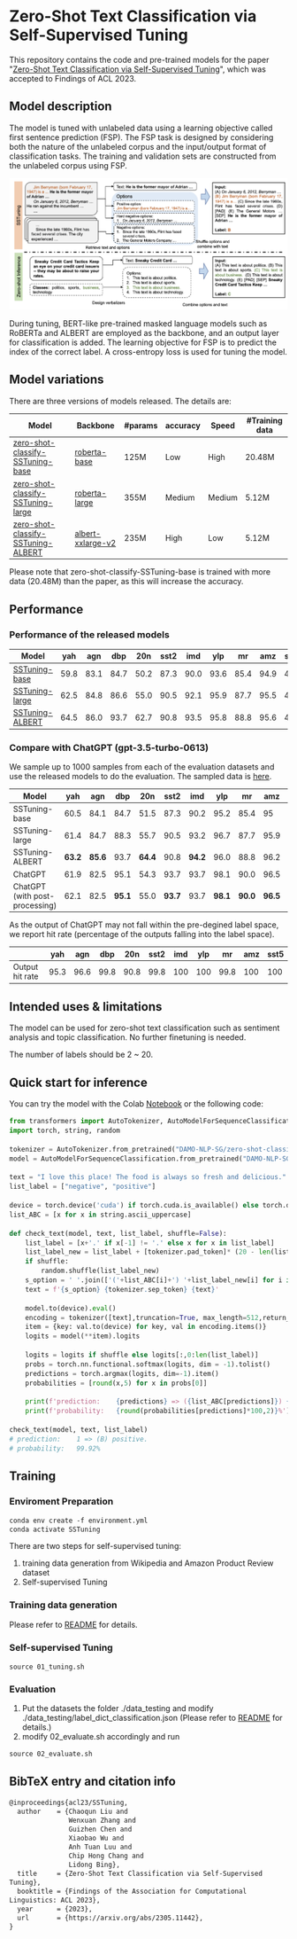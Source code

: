 # Zero-Shot Text Classification via Self-Supervised Tuning
This repository contains the code and pre-trained models for the paper "[Zero-Shot Text Classification via Self-Supervised Tuning](https://arxiv.org/abs/2305.11442)", which was accepted to Findings of ACL 2023.

## Model description
The model is tuned with unlabeled data using a learning objective called first sentence prediction (FSP). 
The FSP task is designed by considering both the nature of the unlabeled corpus and the input/output format of classification tasks. 
The training and validation sets are constructed from the unlabeled corpus using FSP. 

![](./figures/SSTuning.png)

During tuning, BERT-like pre-trained masked language models such as RoBERTa and ALBERT are employed as the backbone, and an output layer for classification is added. 
The learning objective for FSP is to predict the index of the correct label. 
A cross-entropy loss is used for tuning the model.

## Model variations
There are three versions of models released. The details are: 

| Model | Backbone | #params | accuracy | Speed | #Training data
|------------|-----------|----------|-------|-------|----|
|   [zero-shot-classify-SSTuning-base](https://huggingface.co/DAMO-NLP-SG/zero-shot-classify-SSTuning-base)    |  [roberta-base](https://huggingface.co/roberta-base)      |  125M    |  Low    |  High    | 20.48M |  
|   [zero-shot-classify-SSTuning-large](https://huggingface.co/DAMO-NLP-SG/zero-shot-classify-SSTuning-large)    |    [roberta-large](https://huggingface.co/roberta-large)      | 355M     |   Medium   | Medium | 5.12M |
|   [zero-shot-classify-SSTuning-ALBERT](https://huggingface.co/DAMO-NLP-SG/zero-shot-classify-SSTuning-ALBERT)   |  [albert-xxlarge-v2](https://huggingface.co/albert-xxlarge-v2)      |  235M   |    High  | Low| 5.12M |

Please note that zero-shot-classify-SSTuning-base is trained with more data (20.48M) than the paper, as this will increase the accuracy.

## Performance
<!-- ### Main results in the paper

![](./figures/main_results.png) -->

### Performance of the released models

| Model                              | yah | agn | dbp | 20n | sst2  | imd  | ylp  | mr | amz | sst5  | Avg |
| ---------------------------------- | ------------ | ------- | --------------- | ------------------ | ---- | ---- | ---- | ------ | ------ | ---- | ------- |
| [SSTuning-base](https://huggingface.co/DAMO-NLP-SG/zero-shot-classify-SSTuning-base)   | 59.8         | 83.1    | 84.7            | 50.2               | 87.3 | 90.0 | 93.6 | 85.4   | 94.9   | 42.7 | 77.2    |
| [SSTuning-large](https://huggingface.co/DAMO-NLP-SG/zero-shot-classify-SSTuning-large)  | 62.5         | 84.8    | 86.6            | 55.0               | 90.5 | 92.1 | 95.9 | 87.7   | 95.5   | 48.6 | 79.9    |
| [SSTuning-ALBERT](https://huggingface.co/DAMO-NLP-SG/zero-shot-classify-SSTuning-ALBERT) | 64.5         | 86.0    | 93.7            | 62.7               | 90.8 | 93.5 | 95.8 | 88.8   | 95.6   | 44.3 | 81.6    |

### Compare with ChatGPT (gpt-3.5-turbo-0613)

We sample up to 1000 samples from each of the evaluation datasets and use the released models to do the evaluation. The sampled data is [here](https://huggingface.co/datasets/DAMO-NLP-SG/SSTuning-datasets/tree/main).

| Model                              | yah | agn | dbp | 20n | sst2  | imd  | ylp  | mr | amz | sst5  | Avg |
| ---------------------------------- | --- | ----| --- | ----| ---- | --- | -- | ---| ------ | ----- | ------ |
| SSTuning-base   | 60.5         | 84.1    | 84.7            | 51.5               | 87.3 | 90.2  | 95.2  | 85.4  | 95     | 43.4  | 77.7    |
| SSTuning-large  | 61.4         | 84.7    | 88.3            | 55.7               | 90.5  | 93.2  | 96.7  | 87.7   | 95.9   | **48.9**  | 80.3    |
| SSTuning-ALBERT | **63.2**     | **85.6** | 93.7           | **64.4**          | 90.8  | **94.2**  | 96.0  | 88.8   | 96.2   | 44.0  | **81.7**    |
| ChatGPT                            | 61.9         | 82.5    | 95.1            | 54.3               | 93.7  | 93.7  | 98.1  | 90.0   | 96.5   | 47.5  | 81.3    |
| ChatGPT (with post-processing)     | 62.1         | 82.5    | **95.1**        | 55.0               | **93.7**  | 93.7  | **98.1**  | **90.0**   | **96.5**  | 47.5  | 81.4    |

As the output of ChatGPT may not fall within the pre-degined label space, we report hit rate (percentage of the outputs falling into the label space).

|                             | yah | agn | dbp | 20n | sst2  | imd  | ylp  | mr | amz | sst5  | 
| ----------------------------| --- | ----| --- | ----| ---- | --- | -- | ---| ------ | ----- | 
| Output hit rate   | 95.3    | 96.6    | 99.8    | 90.8      | 99.8  | 100| 100| 99.8   | 100 | 100 |       

## Intended uses & limitations
The model can be used for zero-shot text classification such as sentiment analysis and topic classification. No further finetuning is needed.

The number of labels should be 2 ~ 20. 

## Quick start for inference
You can try the model with the Colab [Notebook](https://colab.research.google.com/drive/17bqc8cXFF-wDmZ0o8j7sbrQB9Cq7Gowr?usp=sharing) or the following code:

```python
from transformers import AutoTokenizer, AutoModelForSequenceClassification
import torch, string, random

tokenizer = AutoTokenizer.from_pretrained("DAMO-NLP-SG/zero-shot-classify-SSTuning-base")
model = AutoModelForSequenceClassification.from_pretrained("DAMO-NLP-SG/zero-shot-classify-SSTuning-base")

text = "I love this place! The food is always so fresh and delicious."
list_label = ["negative", "positive"]

device = torch.device('cuda') if torch.cuda.is_available() else torch.device('cpu')
list_ABC = [x for x in string.ascii_uppercase]

def check_text(model, text, list_label, shuffle=False): 
    list_label = [x+'.' if x[-1] != '.' else x for x in list_label]
    list_label_new = list_label + [tokenizer.pad_token]* (20 - len(list_label))
    if shuffle: 
        random.shuffle(list_label_new)
    s_option = ' '.join(['('+list_ABC[i]+') '+list_label_new[i] for i in range(len(list_label_new))])
    text = f'{s_option} {tokenizer.sep_token} {text}'

    model.to(device).eval()
    encoding = tokenizer([text],truncation=True, max_length=512,return_tensors='pt')
    item = {key: val.to(device) for key, val in encoding.items()}
    logits = model(**item).logits
    
    logits = logits if shuffle else logits[:,0:len(list_label)]
    probs = torch.nn.functional.softmax(logits, dim = -1).tolist()
    predictions = torch.argmax(logits, dim=-1).item() 
    probabilities = [round(x,5) for x in probs[0]]

    print(f'prediction:    {predictions} => ({list_ABC[predictions]}) {list_label_new[predictions]}')
    print(f'probability:   {round(probabilities[predictions]*100,2)}%')

check_text(model, text, list_label)
# prediction:    1 => (B) positive.
# probability:   99.92%
```

## Training
### Enviroment Preparation
```
conda env create -f environment.yml
conda activate SSTuning
```

There are two steps for self-supervised tuning: 
1. training data generation from Wikipedia and Amazon Product Review dataset
2. Self-supervised Tuning

### Training data generation
Please refer to [README](./data_training/README.md) for details.

### Self-supervised Tuning
```
source 01_tuning.sh
```

### Evaluation
1. Put the datasets the folder ./data_testing and modify ./data_testing/label_dict_classification.json (Please refer to [README](./data_testing/README.md) for details.)
2. modify 02_evaluate.sh accordingly and run
```
source 02_evaluate.sh
```

## BibTeX entry and citation info
```bibtxt
@inproceedings{acl23/SSTuning,
  author    = {Chaoqun Liu and
               Wenxuan Zhang and
               Guizhen Chen and
               Xiaobao Wu and
               Anh Tuan Luu and
               Chip Hong Chang and 
               Lidong Bing},
  title     = {Zero-Shot Text Classification via Self-Supervised Tuning},
  booktitle = {Findings of the Association for Computational Linguistics: ACL 2023},
  year      = {2023},
  url       = {https://arxiv.org/abs/2305.11442},
}
```
